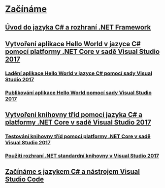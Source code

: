 # [Začínáme](index.md)
## [Úvod do jazyka C# a rozhraní .NET Framework](introduction-to-the-csharp-language-and-the-net-framework.md)
## [Vytvoření aplikace Hello World v jazyce C# pomocí platformy .NET Core v sadě Visual Studio 2017](../../core/tutorials/with-visual-studio.md)
### [Ladění aplikace Hello World v jazyce C# pomocí sady Visual Studio 2017](../../core/tutorials/debugging-with-visual-studio.md)
### [Publikování aplikace Hello World pomocí sady Visual Studio 2017](../../core/tutorials/publishing-with-visual-studio.md)
## [Vytvoření knihovny tříd pomocí jazyka C# a platformy .NET Core v sadě Visual Studio 2017](../../core/tutorials/library-with-visual-studio.md)
### [Testování knihovny tříd pomocí platformy .NET Core v sadě Visual Studio 2017](../../core/tutorials/testing-library-with-visual-studio.md)
### [Použití rozhraní .NET standardní knihovny v Visual Studio 2017](../../core/tutorials/consuming-library-with-visual-studio.md)
## [Začínáme s jazykem C# a nástrojem Visual Studio Code](../../core/tutorials/with-visual-studio-code.md)
